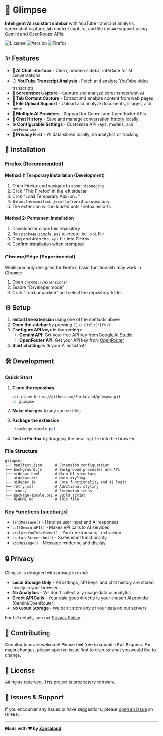 # 🔮 Glimpse

**Intelligent AI assistant sidebar** with YouTube transcript analysis, screenshot capture, tab content capture, and file upload support using Gemini and OpenRouter APIs.

![License](https://img.shields.io/badge/license-All%20Rights%20Reserved-red)
![Version](https://img.shields.io/badge/version-1.0.5-blue)
![Firefox](https://img.shields.io/badge/Firefox-Compatible-orange)

## ✨ Features

- 🤖 **AI Chat Interface** - Clean, modern sidebar interface for AI conversations
- 📺 **YouTube Transcript Analysis** - Fetch and analyze YouTube video transcripts
- 📸 **Screenshot Capture** - Capture and analyze screenshots with AI
- 📄 **Tab Content Capture** - Extract and analyze content from web pages
- 📁 **File Upload Support** - Upload and analyze documents, images, and more
- 🔑 **Multiple AI Providers** - Support for Gemini and OpenRouter APIs
- 💾 **Chat History** - Save and manage conversation history locally
- ⚙️ **Configurable Settings** - Customize API keys, models, and preferences
- 🔐 **Privacy First** - All data stored locally, no analytics or tracking

## 🚀 Installation

### Firefox (Recommended)

#### Method 1: Temporary Installation (Development)
1. Open Firefox and navigate to `about:debugging`
2. Click "This Firefox" in the left sidebar
3. Click "Load Temporary Add-on..."
4. Select the `manifest.json` file from this repository
5. The extension will be loaded until Firefox restarts

#### Method 2: Permanent Installation
1. Download or clone this repository
2. Run `package-simple.ps1` to create the `.xpi` file
3. Drag and drop the `.xpi` file into Firefox
4. Confirm installation when prompted
### Chrome/Edge (Experimental)
While primarily designed for Firefox, basic functionality may work in Chrome:
1. Open `chrome://extensions/`
2. Enable "Developer mode"
3. Click "Load unpacked" and select the repository folder

## ⚙️ Setup

1. **Install the extension** using one of the methods above
2. **Open the sidebar** by pressing `F1` or `Ctrl+Shift+Y`
3. **Configure API keys** in the settings:
   - **Gemini API**: Get your free API key from [Google AI Studio](https://aistudio.google.com/app/apikey)
   - **OpenRouter API**: Get your API key from [OpenRouter](https://openrouter.ai/keys)
4. **Start chatting** with your AI assistant!

## 🛠️ Development

### Quick Start
1. **Clone the repository**
   ```bash
   git clone https://github.com/Zandaland/glimpse.git
   cd glimpse
   ```

2. **Make changes** to any source files

3. **Package the extension**
   ```powershell
   .\package-simple.ps1
   ```

4. **Test in Firefox** by dragging the new `.xpi` file into the browser

### File Structure
```
glimpse/
├── manifest.json      # Extension configuration
├── background.js      # Background processes and API
├── sidebar.html       # Main UI structure
├── sidebar.css        # Main styling
├── sidebar.js         # Core functionality and AI logic
├── retry.css          # Additional styling
├── icons/             # Extension icons
├── package-simple.ps1 # Build script
└── README.md          # This file
```

### Key Functions (sidebar.js)
- `sendMessage()` - Handles user input and AI responses
- `callGeminiAPI()` - Makes API calls to AI services
- `analyzeYouTubeVideo()` - YouTube transcript extraction
- `captureScreenshot()` - Screenshot functionality
- `addMessage()` - Message rendering and display

## 🔒 Privacy

Glimpse is designed with privacy in mind:
- **Local Storage Only** - All settings, API keys, and chat history are stored locally in your browser
- **No Analytics** - We don't collect any usage data or analytics
- **Direct API Calls** - Your data goes directly to your chosen AI provider (Gemini/OpenRouter)
- **No Cloud Storage** - We don't store any of your data on our servers

For full details, see our [Privacy Policy](PRIVACY-POLICY.md).

## 🤝 Contributing

Contributions are welcome! Please feel free to submit a Pull Request. For major changes, please open an issue first to discuss what you would like to change.

## 📝 License

All rights reserved. This project is proprietary software.

## 🐛 Issues & Support

If you encounter any issues or have suggestions, please [open an issue](https://github.com/Zandaland/glimpse/issues) on GitHub.

---

**Made with ❤️ by [Zandaland](https://github.com/Zandaland)**